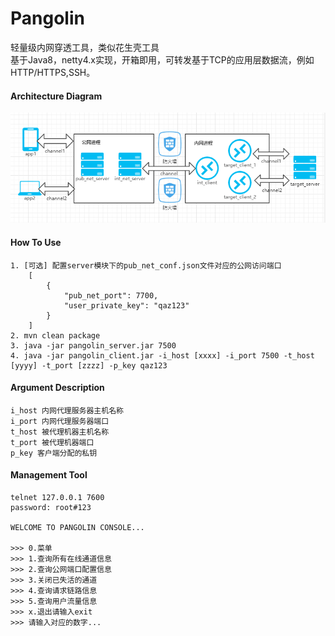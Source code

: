 # Pangolin
轻量级内网穿透工具，类似花生壳工具  
基于Java8，netty4.x实现，开箱即用，可转发基于TCP的应用层数据流，例如HTTP/HTTPS,SSH。

#### Architecture Diagram
![image](https://raw.githubusercontent.com/gnanquanmama/pangolin/develop/server/src/main/resources/static/architecture.png)


#### How To Use

    1. [可选] 配置server模块下的pub_net_conf.json文件对应的公网访问端口
        [
            {
                "pub_net_port": 7700,
                "user_private_key": "qaz123"
            }
        ]
    2. mvn clean package  
    3. java -jar pangolin_server.jar 7500  
    4. java -jar pangolin_client.jar -i_host [xxxx] -i_port 7500 -t_host [yyyy] -t_port [zzzz] -p_key qaz123

#### Argument Description  
    i_host 内网代理服务器主机名称  
    i_port 内网代理服务器端口  
    t_host 被代理机器主机名称  
    t_port 被代理机器端口  
    p_key 客户端分配的私钥


#### Management Tool  
    telnet 127.0.0.1 7600
    password: root#123
    
    WELCOME TO PANGOLIN CONSOLE... 
    
    >>> 0.菜单
    >>> 1.查询所有在线通道信息
    >>> 2.查询公网端口配置信息
    >>> 3.关闭已失活的通道
    >>> 4.查询请求链路信息
    >>> 5.查询用户流量信息
    >>> x.退出请输入exit
    >>> 请输入对应的数字...
    